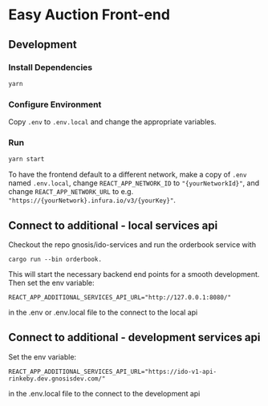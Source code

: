 # Easy Auction Front-end

## Development

### Install Dependencies

```bash
yarn
```

### Configure Environment

Copy `.env` to `.env.local` and change the appropriate variables.

### Run

```bash
yarn start
```

To have the frontend default to a different network, make a copy of `.env` named `.env.local`,
change `REACT_APP_NETWORK_ID` to `"{yourNetworkId}"`, and change `REACT_APP_NETWORK_URL` to e.g.
`"https://{yourNetwork}.infura.io/v3/{yourKey}"`.

## Connect to additional - local services api

Checkout the repo gnosis/ido-services and run the orderbook service with

```
cargo run --bin orderbook.
```

This will start the necessary backend end points for a smooth development. Then set the env variable:

```
REACT_APP_ADDITIONAL_SERVICES_API_URL="http://127.0.0.1:8080/"
```

in the .env or .env.local file to the connect to the local api

## Connect to additional - development services api

Set the env variable:

```
REACT_APP_ADDITIONAL_SERVICES_API_URL="https://ido-v1-api-rinkeby.dev.gnosisdev.com/"
```

in the .env.local file to the connect to the development api
